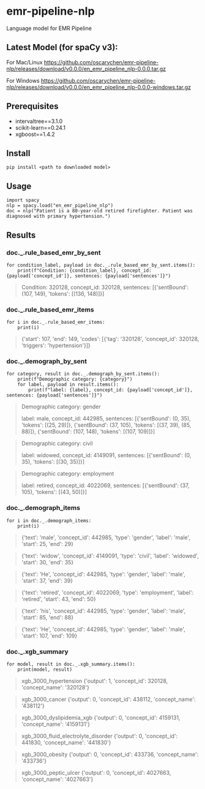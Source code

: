 # emr-pipeline-nlp

Language model for EMR Pipeline

## Latest Model (for spaCy v3):

For Mac/Linux
https://github.com/oscarychen/emr-pipeline-nlp/releases/download/v0.0.0/en_emr_pipeline_nlp-0.0.0.tar.gz

For Windows
https://github.com/oscarychen/emr-pipeline-nlp/releases/download/v0.0.0/en_emr_pipeline_nlp-0.0.0-windows.tar.gz

## Prerequisites

- intervaltree==3.1.0
- scikit-learn==0.24.1
- xgboost==1.4.2

## Install

`pip install <path to downloaded model>`

## Usage

```
import spacy
nlp = spacy.load("en_emr_pipeline_nlp")
doc = nlp("Patient is a 80-year-old retired firefighter. Patient was diagnosed with primary hypertension.")
```

## Results

### doc.\_.rule_based_emr_by_sent

```
for condition_label, payload in doc._.rule_based_emr_by_sent.items():
    print(f"Condition: {condition_label}, concept_id: {payload['concept_id']}, sentences: {payload['sentences']}")
```

> Condition: 320128, concept_id: 320128, sentences: [{'sentBound': (107, 149), 'tokens': [(136, 148)]}]

### doc.\_.rule_based_emr_items

```
for i in doc._.rule_based_emr_items:
    print(i)
```

> {'start': 107, 'end': 149, 'codes': [{'tag': '320128', 'concept_id': 320128, 'triggers': 'hypertension'}]}

### doc.\_.demograph_by_sent

```
for category, result in doc._.demograph_by_sent.items():
    print(f"Demographic category: {category}")
    for label, payload in result.items():
        print(f"label: {label}, concept_id: {payload['concept_id']}, sentences: {payload['sentences']}")
```

> Demographic category: gender
>
> label: male, concept_id: 442985, sentences: [{'sentBound': (0, 35), 'tokens': [(25, 29)]}, {'sentBound': (37, 105), 'tokens': [(37, 39), (85, 88)]}, {'sentBound': (107, 148), 'tokens': [(107, 109)]}]

> Demographic category: civil
>
> label: widowed, concept_id: 4149091, sentences: [{'sentBound': (0, 35), 'tokens': [(30, 35)]}]

> Demographic category: employment
>
> label: retired, concept_id: 4022069, sentences: [{'sentBound': (37, 105), 'tokens': [(43, 50)]}]

### doc.\_.demograph_items

```
for i in doc._.demograph_items:
    print(i)
```

> {'text': 'male', 'concept_id': 442985, 'type': 'gender', 'label': 'male', 'start': 25, 'end': 29}

> {'text': 'widow', 'concept_id': 4149091, 'type': 'civil', 'label': 'widowed', 'start': 30, 'end': 35}

> {'text': 'He', 'concept_id': 442985, 'type': 'gender', 'label': 'male', 'start': 37, 'end': 39}

> {'text': 'retired', 'concept_id': 4022069, 'type': 'employment', 'label': 'retired', 'start': 43, 'end': 50}

> {'text': 'his', 'concept_id': 442985, 'type': 'gender', 'label': 'male', 'start': 85, 'end': 88}

> {'text': 'He', 'concept_id': 442985, 'type': 'gender', 'label': 'male', 'start': 107, 'end': 109}

### doc.\_.xgb_summary

```
for model, result in doc._.xgb_summary.items():
    print(model, result)
```

> xgb_3000_hypertension {'output': 1, 'concept_id': 320128, 'concept_name': '320128'}

> xgb_3000_cancer {'output': 0, 'concept_id': 438112, 'concept_name': '438112'}

> xgb_3000_dyslipidemia_xgb {'output': 0, 'concept_id': 4159131, 'concept_name': '4159131'}

> xgb_3000_fluid_electrolyte_disorder {'output': 0, 'concept_id': 441830, 'concept_name': '441830'}

> xgb_3000_obesity {'output': 0, 'concept_id': 433736, 'concept_name': '433736'}

> xgb_3000_peptic_ulcer {'output': 0, 'concept_id': 4027663, 'concept_name': '4027663'}
